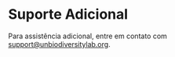# Suporte Adicional

Para assistência adicional, entre em contato com <support@unbiodiversitylab.org>.
